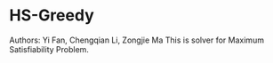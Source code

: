 # HS-Greedy
Authors: Yi Fan, Chengqian Li, Zongjie Ma
This is solver for Maximum Satisfiability Problem.
